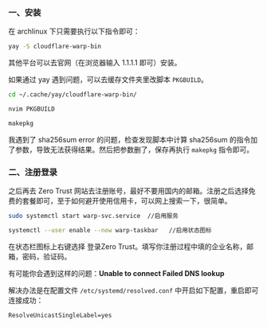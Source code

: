   
### 一、安装
在 archlinux 下只需要执行以下指令即可：
```bash
yay -S cloudflare-warp-bin
```
其他平台可以去官网（在浏览器输入 1.1.1.1 即可）安装。

如果通过 yay 遇到问题，可以去缓存文件夹里改脚本 `PKGBUILD`。
```bash
cd ~/.cache/yay/cloudflare-warp-bin/

nvim PKGBUILD

makepkg
```
我遇到了 sha256sum error 的问题，检查发现脚本中计算 sha256sum 的指令加了参数，导致无法获得结果。然后把参数删了，保存再执行 `makepkg` 指令即可。

### 二、注册登录
之后再去 Zero Trust 网站去注册账号，最好不要用国内的邮箱。注册之后选择免费的套餐即可，至于如何避开使用信用卡，可以网上搜索一下，很简单。
```bash
sudo systemctl start warp-svc.service  //启用服务

systemctl --user enable --now warp-taskbar   //启用状态图标
```
在状态栏图标上右键选择 登录Zero Trust。填写你注册过程中填的企业名称，邮箱，密码，验证码。

有可能你会遇到这样的问题：**Unable to connect Failed DNS lookup**

解决办法是在配置文件 `/etc/systemd/resolved.conf` 中开启如下配置，重启即可连接成功：
```
ResolveUnicastSingleLabel=yes
```
